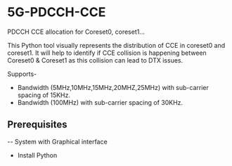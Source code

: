 # 5G-PDCCH-CCE
PDCCH CCE allocation for Coreset0, coreset1...

This Python tool visually represents the distribution of CCE in coreset0 and coreset1. It will help to identify if CCE collision is happening between Coreset0 & Coreset1 as this collision can lead to DTX issues.

Supports-
- Bandwidth (5MHz,10MHz,15MHz,20MHZ,25MHz) with sub-carrier spacing of 15KHz.
- Bandwidth (100MHz) with sub-carrier spacing of 30KHz.

Prerequisites
-------------
-- System with Graphical interface
- Install Python

